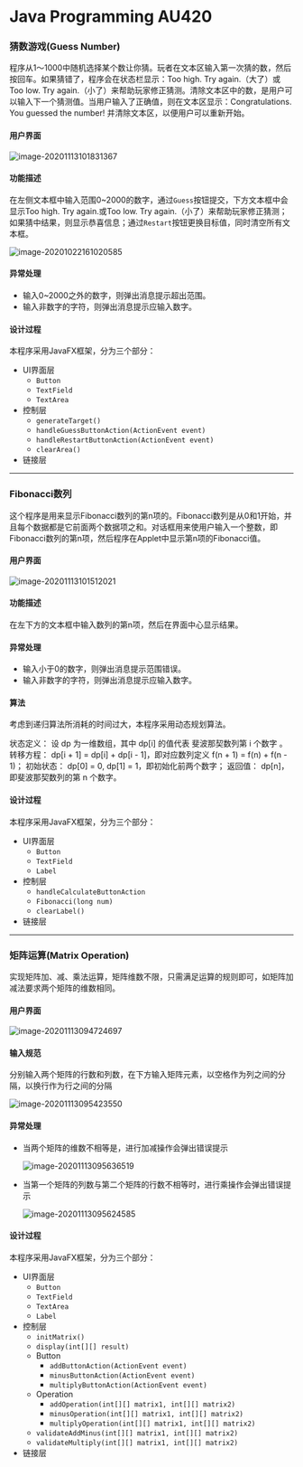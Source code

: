 # Java Programming AU420

### 猜数游戏(Guess Number)

程序从1～1000中随机选择某个数让你猜。玩者在文本区输入第一次猜的数，然后按回车。如果猜错了，程序会在状态栏显示：Too high. Try again.（大了）或Too low. Try again.（小了）来帮助玩家修正猜测。清除文本区中的数，是用户可以输入下一个猜测值。当用户输入了正确值，则在文本区显示：Congratulations. You guessed the number! 并清除文本区，以便用户可以重新开始。

#### 用户界面

![image-20201113101831367](images/image-20201113101831367.png)

#### 功能描述

在左侧文本框中输入范围0~2000的数字，通过`Guess`按钮提交，下方文本框中会显示Too high. Try again.或Too low. Try again.（小了）来帮助玩家修正猜测；如果猜中结果，则显示恭喜信息；通过`Restart`按钮更换目标值，同时清空所有文本框。

![image-20201022161020585](images/image-20201022161020585.png)

#### 异常处理

* 输入0~2000之外的数字，则弹出消息提示超出范围。
* 输入非数字的字符，则弹出消息提示应输入数字。

#### 设计过程

本程序采用JavaFX框架，分为三个部分：

* UI界面层
  * `Button`
  * `TextField`
  * `TextArea`
* 控制层
  * `generateTarget()`
  * `handleGuessButtonAction(ActionEvent event)`
  * `handleRestartButtonAction(ActionEvent event)`
  * `clearArea()`
* 链接层

---

### Fibonacci数列

这个程序是用来显示Fibonacci数列的第n项的。Fibonacci数列是从0和1开始，并且每个数据都是它前面两个数据项之和。对话框用来使用户输入一个整数，即Fibonacci数列的第n项，然后程序在Applet中显示第n项的Fibonacci值。

#### 用户界面

![image-20201113101512021](images/image-20201113101512021.png)

#### 功能描述

在左下方的文本框中输入数列的第n项，然后在界面中心显示结果。

#### 异常处理

* 输入小于0的数字，则弹出消息提示范围错误。
* 输入非数字的字符，则弹出消息提示应输入数字。

#### 算法

考虑到递归算法所消耗的时间过大，本程序采用动态规划算法。

状态定义： 设 dp 为一维数组，其中 dp[i] 的值代表 斐波那契数列第 i 个数字 。
转移方程： dp[i + 1] = dp[i] + dp[i - 1]，即对应数列定义 f(n + 1) = f(n) + f(n - 1)；
初始状态： dp[0] = 0, dp[1] = 1，即初始化前两个数字；
返回值： dp[n]，即斐波那契数列的第 n 个数字。

#### 设计过程

本程序采用JavaFX框架，分为三个部分：

* UI界面层
  * `Button`
  * `TextField`
  * `Label`
* 控制层
  * `handleCalculateButtonAction`
  * `Fibonacci(long num)`
  * `clearLabel()`
* 链接层

---

### 矩阵运算(Matrix Operation)

实现矩阵加、减、乘法运算，矩阵维数不限，只需满足运算的规则即可，如矩阵加减法要求两个矩阵的维数相同。

#### 用户界面

![image-20201113094724697](images/image-20201113094724697-1605233206906.png)

#### 输入规范

分别输入两个矩阵的行数和列数，在下方输入矩阵元素，以空格作为列之间的分隔，以换行作为行之间的分隔

![image-20201113095423550](images/image-20201113095423550-1605233206906.png)

#### 异常处理

* 当两个矩阵的维数不相等是，进行加减操作会弹出错误提示

  ![image-20201113095636519](images/image-20201113095636519-1605233206906.png)

* 当第一个矩阵的列数与第二个矩阵的行数不相等时，进行乘操作会弹出错误提示

  ![image-20201113095624585](images/image-20201113095624585-1605233206906.png)

#### 设计过程

本程序采用JavaFX框架，分为三个部分：

* UI界面层
  * `Button`
  * `TextField`
  * `TextArea`
  * `Label`
* 控制层
  * `initMatrix()`
  * `display(int[][] result)`
  * Button
    * `addButtonAction(ActionEvent event)`
    * `minusButtonAction(ActionEvent event)`
    * `multiplyButtonAction(ActionEvent event)`
  * Operation
    * `addOperation(int[][] matrix1, int[][] matrix2)`
    * `minusOperation(int[][] matrix1, int[][] matrix2)`
    * `multiplyOperation(int[][] matrix1, int[][] matrix2)`
  * `validateAddMinus(int[][] matrix1, int[][] matrix2)`
  * `validateMultiply(int[][] matrix1, int[][] matrix2)`
* 链接层


